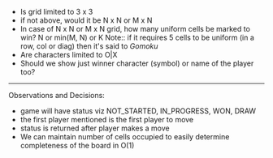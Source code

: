 - Is grid limited to 3 x 3
- if not above, would it be N x N or M x N
- In case of N x N or M x N grid, how many uniform cells be marked to win? N or min(M, N) or K
  Note:: if it requires 5 cells to be uniform (in a row, col or diag) then it's said to *Gomoku*
- Are characters limited to O|X
- Should we show just winner character (symbol) or name of the player too?

-----------------------
Observations and Decisions:

- game will have status viz NOT_STARTED, IN_PROGRESS, WON, DRAW
- the first player mentioned is the first player to move
- status is returned after player makes a move
- We can maintain number of cells occupied to easily determine completeness of the board in O(1)
